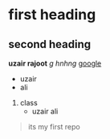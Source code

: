 # first heading

## second heading
**uzair rajoot**
*g hnhng*
[google](www.google.com)
- uzair
- ali
1. class
   - uzair
     ali

>its my first repo

